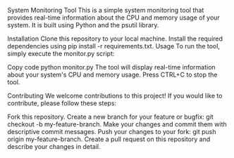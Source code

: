 System Monitoring Tool
This is a simple system monitoring tool that provides real-time information about the CPU and memory usage of your system. It is built using Python and the psutil library.

Installation
Clone this repository to your local machine.
Install the required dependencies using pip install -r requirements.txt.
Usage
To run the tool, simply execute the monitor.py script:

Copy code
python monitor.py
The tool will display real-time information about your system's CPU and memory usage. Press CTRL+C to stop the tool.

Contributing
We welcome contributions to this project! If you would like to contribute, please follow these steps:

Fork this repository.
Create a new branch for your feature or bugfix: git checkout -b my-feature-branch.
Make your changes and commit them with descriptive commit messages.
Push your changes to your fork: git push origin my-feature-branch.
Create a pull request on this repository and describe your changes in detail.
